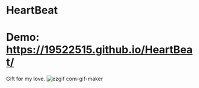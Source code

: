 # HeartBeat
# Demo: https://19522515.github.io/HeartBeat/
Gift for my love.
![ezgif com-gif-maker](https://user-images.githubusercontent.com/80948525/204185496-8534a5c5-8628-468c-b50f-0d5307a020e0.gif)
